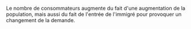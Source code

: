 Le nombre de consommateurs augmente du fait d'une augmentation de la population, mais aussi du fait de l'entrée de l'immigré pour provoquer un changement de la demande.